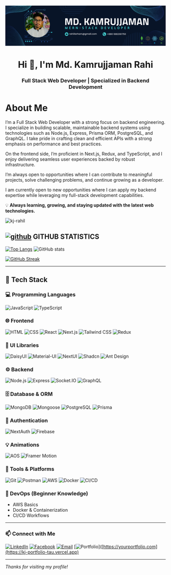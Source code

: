 ![I am GitHub Readme Generator's creator](https://raw.githubusercontent.com/Kj-RahiL/Kj-RahiL/refs/heads/main/Banner%20.png)

<h1 align="center">Hi 👋, I'm Md. Kamrujjaman Rahi</h1>
<h3 align="center">Full Stack Web Developer | Specialized in Backend Development</h3>


# About Me

I’m a Full Stack Web Developer with a strong focus on backend engineering. I specialize in building scalable, maintainable backend systems using technologies such as Node.js, Express, Prisma ORM, PostgreSQL, and GraphQL. I take pride in crafting clean and efficient APIs with a strong emphasis on performance and best practices.

On the frontend side, I’m proficient in Next.js, Redux, and TypeScript, and I enjoy delivering seamless user experiences backed by robust infrastructure.

I’m always open to opportunities where I can contribute to meaningful projects, solve challenging problems, and continue growing as a developer.

I am currently open to new opportunities where I can apply my backend expertise while leveraging my full-stack development capabilities.

💡 **Always learning, growing, and staying updated with the latest web technologies.**


<p align="left"> <img src="https://komarev.com/ghpvc/?username=kj-rahil&label=Profile%20views&color=0e75b6&style=flat" alt="kj-rahil" /> </p>


## [<img src='https://cdn.jsdelivr.net/npm/simple-icons@3.0.1/icons/github.svg' alt='github' height='40'>](https://github.com/Kj-RahiL)  GITHUB STATISTICS

[![Top Langs](https://github-readme-stats.vercel.app/api/top-langs/?username=Kj-RahiL&theme=neon&hide_border=true)](https://github.com/anuraghazra/github-readme-stats) ![GitHub stats](https://github-readme-stats.vercel.app/api?username=Kj-RahiL&show_icons=true&theme=neon&hide_border=true)  

[![GitHub Streak](https://github-readme-streak-stats.herokuapp.com?user=Kj-RahiL&theme=neon&hide_border=true)](https://git.io/streak-stats)


---

## 🚀 Tech Stack

### **💻 Programming Languages**
![JavaScript](https://img.shields.io/badge/JavaScript-%23F7DF1E.svg?style=flat-square&logo=javascript&logoColor=white)
![TypeScript](https://img.shields.io/badge/TypeScript-%23007ACC.svg?style=flat-square&logo=typescript&logoColor=white)

### **🌐 Frontend**
![HTML](https://img.shields.io/badge/HTML-%23E34F26.svg?style=flat-square&logo=html5&logoColor=white)
![CSS](https://img.shields.io/badge/CSS-%231572B6.svg?style=flat-square&logo=css3&logoColor=white)
![React](https://img.shields.io/badge/React-%2361DAFB.svg?style=flat-square&logo=react&logoColor=white)
![Next.js](https://img.shields.io/badge/Next.js-%23000000.svg?style=flat-square&logo=next.js&logoColor=white)
![Tailwind CSS](https://img.shields.io/badge/Tailwind_CSS-%231a202c.svg?style=flat-square&logo=tailwind-css&logoColor=white)
![Redux](https://img.shields.io/badge/Redux-%23764ABC.svg?style=flat-square&logo=redux&logoColor=white)

### **🎨 UI Libraries**
![DaisyUI](https://img.shields.io/badge/DaisyUI-%23212121.svg?style=flat-square)
![Material-UI](https://img.shields.io/badge/Material--UI-%230081CB.svg?style=flat-square&logo=material-ui&logoColor=white)
![NextUI](https://img.shields.io/badge/NextUI-%23000000.svg?style=flat-square)
![Shadcn](https://img.shields.io/badge/Shadcn-%23333333.svg?style=flat-square)
![Ant Design](https://img.shields.io/badge/Ant_Design-%230170FE.svg?style=flat-square&logo=ant-design&logoColor=white)

### **⚙️ Backend**
![Node.js](https://img.shields.io/badge/Node.js-%23339933.svg?style=flat-square&logo=node.js&logoColor=white)
![Express](https://img.shields.io/badge/Express-%23000000.svg?style=flat-square&logo=express&logoColor=white)
![Socket.IO](https://img.shields.io/badge/Socket.IO-%23000000.svg?style=flat-square&logo=socket.io&logoColor=white)
![GraphQL](https://img.shields.io/badge/GraphQL-%23E10098.svg?style=flat-square&logo=graphql&logoColor=white)

### **🗄️ Database & ORM**
![MongoDB](https://img.shields.io/badge/MongoDB-%2347A248.svg?style=flat-square&logo=mongodb&logoColor=white)
![Mongoose](https://img.shields.io/badge/Mongoose-%236CAA34.svg?style=flat-square&logo=mongoose&logoColor=white)
![PostgreSQL](https://img.shields.io/badge/PostgreSQL-%23336791.svg?style=flat-square&logo=postgresql&logoColor=white)
![Prisma](https://img.shields.io/badge/Prisma-%23020202.svg?style=flat-square&logo=prisma&logoColor=white)

### **🔐 Authentication**
![NextAuth](https://img.shields.io/badge/NextAuth-%23000000.svg?style=flat-square&logo=next.js&logoColor=white)
![Firebase](https://img.shields.io/badge/Firebase-%23FFCA28.svg?style=flat-square&logo=firebase&logoColor=black)

### **💡 Animations**
![AOS](https://img.shields.io/badge/AOS-%2334B5C9.svg?style=flat-square)
![Framer Motion](https://img.shields.io/badge/Framer_Motion-%23000000.svg?style=flat-square&logo=framer&logoColor=white)

### **🧰 Tools & Platforms**
![Git](https://img.shields.io/badge/Git-%23F05032.svg?style=flat-square&logo=git&logoColor=white)
![Postman](https://img.shields.io/badge/Postman-%23FF6C37.svg?style=flat-square&logo=postman&logoColor=white)
![AWS](https://img.shields.io/badge/AWS-%23FF9900.svg?style=flat-square&logo=amazonaws&logoColor=white)
![Docker](https://img.shields.io/badge/Docker-%230db7ed.svg?style=flat-square&logo=docker&logoColor=white)
![CI/CD](https://img.shields.io/badge/CI/CD-%2320232a.svg?style=flat-square&logo=githubactions&logoColor=white)

### **🚀 DevOps (Beginner Knowledge)**
- AWS Basics
- Docker & Containerization
- CI/CD Workflows

---

### 📫 **Connect with Me**

[![LinkedIn](https://img.shields.io/badge/LinkedIn-%230A66C2.svg?style=for-the-badge&logo=LinkedIn&logoColor=white)](https://linkedin.com/in/kj-rahiil)
[![Facebook](https://img.shields.io/badge/Facebook-%1877F2.svg?style=for-the-badge&logo=Facebook&logoColor=white)](https://fb.com/kj.rahil)
[![Email](https://img.shields.io/badge/Email-%23D14836.svg?style=for-the-badge&logo=Gmail&logoColor=white)](mailto:rahiilarham@gmail.com)
[![Portfolio](https://img.shields.io/badge/Portfolio-%23000000.svg?style=flat-square&logo=vercel&logoColor=white)]([https://yourportfolio.com](https://kj-portfolio-tau.vercel.app)

---

*Thanks for visiting my profile!*

